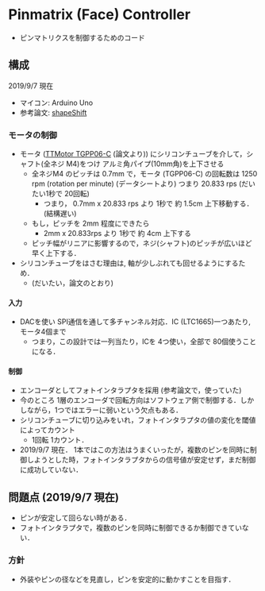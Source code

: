 # Pinmatrix (Face) Controller

- ピンマトリクスを制御するためのコード

## 構成

2019/9/7 現在

- マイコン: Arduino Uno
- 参考論文: [shapeShift](https://www.youtube.com/watch?v=Z6LSsJoDdtY)

### モータの制御

- モータ ([TTMotor TGPP06-C](http://www.ttmotor.com/productshow.php?sid=212&id=122) (論文より)) にシリコンチューブを介して，シャフト(全ネジ M4)をつけ アルミ角パイプ(10mm角)を上下させる
  - 全ネジM4 のピッチは 0.7mm で，モータ (TGPP06-C) の回転数は 1250 rpm (rotation per minute) (データシートより) つまり 20.833 rps (だいたい1秒で 20回転)
    - つまり， 0.7mm x 20.833 rps より 1秒で 約 1.5cm 上下移動する．(結構遅い)
  - もし，ピッチを 2mm 程度にできたら
    - 2mm x 20.833rps より 1秒で 約 4cm  上下する
  - ピッチ幅がリニアに影響するので，ネジ(シャフト)のピッチが広いほど早く上下する．
- シリコンチューブをはさむ理由は, 軸が少しぶれても回せるようにするため．
  - (だいたい，論文のとおり)

#### 入力

- DACを使い SPI通信を通して多チャンネル対応．IC (LTC1665)一つあたり, モータ4個まで
  - つまり，この設計では一列当たり，ICを 4つ使い，全部で 80個使うことになる．

#### 制御

- エンコーダとしてフォトインタラプタを採用 (参考論文で，使っていた)
- 今のところ 1層のエンコーダで回転方向はソフトウェア側で制御する．しかしながら，1つではエラーに弱いという欠点もある．
- シリコンチューブに切り込みをいれ，フォトインタラプタの値の変化を閾値によってカウント
  - 1回転 1カウント．
- 2019/9/7 現在． 1本ではこの方法はうまくいったが，複数のピンを同時に制御しようとした時，フォトインタラプタからの信号値が安定せず，まだ制御に成功していない．

## 問題点 (2019/9/7 現在)

- ピンが安定して回らない時がある．
- フォトインタラプタで，複数のピンを同時に制御できるか制御できていない．

### 方針

- 外装やピンの径などを見直し，ピンを安定的に動かすことを目指す．
